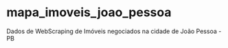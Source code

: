 # mapa_imoveis_joao_pessoa
Dados de WebScraping de Imóveis negociados na cidade de João Pessoa - PB
